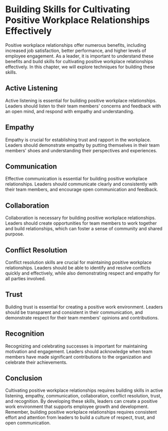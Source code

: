 Building Skills for Cultivating Positive Workplace Relationships Effectively
=======================================================================================================================================================

Positive workplace relationships offer numerous benefits, including increased job satisfaction, better performance, and higher levels of employee engagement. As a leader, it is important to understand these benefits and build skills for cultivating positive workplace relationships effectively. In this chapter, we will explore techniques for building these skills.

Active Listening
----------------

Active listening is essential for building positive workplace relationships. Leaders should listen to their team members' concerns and feedback with an open mind, and respond with empathy and understanding.

Empathy
-------

Empathy is crucial for establishing trust and rapport in the workplace. Leaders should demonstrate empathy by putting themselves in their team members' shoes and understanding their perspectives and experiences.

Communication
-------------

Effective communication is essential for building positive workplace relationships. Leaders should communicate clearly and consistently with their team members, and encourage open communication and feedback.

Collaboration
-------------

Collaboration is necessary for building positive workplace relationships. Leaders should create opportunities for team members to work together and build relationships, which can foster a sense of community and shared purpose.

Conflict Resolution
-------------------

Conflict resolution skills are crucial for maintaining positive workplace relationships. Leaders should be able to identify and resolve conflicts quickly and effectively, while also demonstrating respect and empathy for all parties involved.

Trust
-----

Building trust is essential for creating a positive work environment. Leaders should be transparent and consistent in their communication, and demonstrate respect for their team members' opinions and contributions.

Recognition
-----------

Recognizing and celebrating successes is important for maintaining motivation and engagement. Leaders should acknowledge when team members have made significant contributions to the organization and celebrate their achievements.

Conclusion
----------

Cultivating positive workplace relationships requires building skills in active listening, empathy, communication, collaboration, conflict resolution, trust, and recognition. By developing these skills, leaders can create a positive work environment that supports employee growth and development. Remember, building positive workplace relationships requires consistent effort and attention from leaders to build a culture of respect, trust, and open communication.
